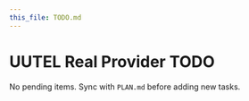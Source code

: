 ```yaml
---
this_file: TODO.md
---
```


# UUTEL Real Provider TODO

No pending items. Sync with `PLAN.md` before adding new tasks.

